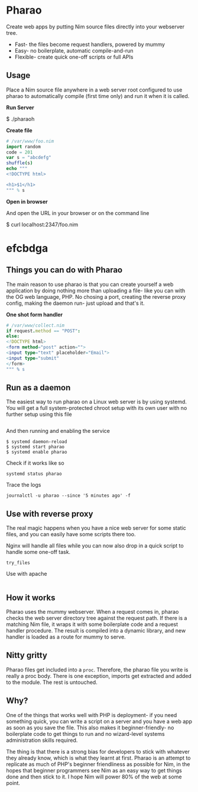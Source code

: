 
Pharao
======

Create web apps by putting Nim source files directly into your webserver tree.

* Fast- the files become request handlers, powered by mummy
* Easy- no boilerplate, automatic compile-and-run
* Flexible- create quick one-off scripts or full APIs

Usage
-----

Place a Nim source file anywhere in a web server root configured to use pharao
to automatically compile (first time only) and run it when it is called.


**Run Server**

$ ./pharaoh


**Create file**

```nim
# /var/www/foo.nim
import random
code = 201
var s = "abcdefg"
shuffle(s)
echo """
<!DOCTYPE html>

<h1>$1</h1>
""" % s
```

**Open in browser**

And open the URL in your browser or on the command line

$ curl localhost:2347/foo.nim
<!DOCTYPE html>

<h1>efcbdga</h1>

Things you can do with Pharao
-----------------------------

The main reason to use pharao is that you can create yourself a web application by doing nothing more than uploading a file- like you can with the OG web language, PHP. No chosing a port, creating the reverse proxy config, making the daemon run- just upload and that's it.

**One shot form handler**

```nim
# /var/www/collect.nim
if request.method == "POST":
else:
<!DOCTYPE html>
<form method="post" action="">
<input type="text" placeholder="Email">
<input type="submit"
</form>
""" % s
```


Run as a daemon
---------------

The easiest way to run pharao on a Linux web server is by using systemd. You will get a full system-protected chroot setup with its own user with no further setup using this file

```
```

And then running and enabling the service

```
$ systemd daemon-reload
$ systemd start pharao
$ systemd enable pharao
```

Check if it works like so

```
systemd status pharao
```

Trace the logs

```
journalctl -u pharao --since '5 minutes ago' -f
```


Use with reverse proxy
----------------------

The real magic happens when you have a nice web server for some static files, and you can easily have some scripts there too.

Nginx will handle all files while you can now also drop in a quick script to handle some one-off task.

```
try_files
```

Use with apache
```

```

How it works
------------

Pharao uses the mummy webserver. When a request comes in, pharao checks the web server directory tree against the request path. If there is a matching Nim file, it wraps it with some boilerplate code and a request handler procedure. The result is compiled into a dynamic library, and new handler is loaded as a route for mummy to serve.

Nitty gritty
------------

Pharao files get included into a `proc`. Therefore, the pharao file you write is really a proc body. There is one exception, imports get extracted and added to the module. The rest is untouched.

Why?
----

One of the things that works well with PHP is deployment- if you need something quick, you can write a script on a server and you have a web app as soon as you save the file. This also makes it beginner-friendly- no boilerplate code to get things to run and no wizard-level systems administration skills required.

The thing is that there is a strong bias for developers to stick with whatever they already know, which is what they learnt at first. Pharao is an attempt to replicate as much of PHP's beginner friendliness as possible for Nim, in the hopes that beginner programmers see Nim as an easy way to get things done and then stick to it. I hope Nim will power 80% of the web at some point.

